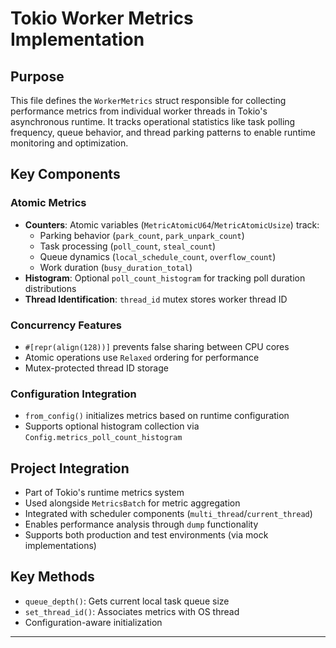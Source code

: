 # Tokio Worker Metrics Implementation

## Purpose
This file defines the `WorkerMetrics` struct responsible for collecting performance metrics from individual worker threads in Tokio's asynchronous runtime. It tracks operational statistics like task polling frequency, queue behavior, and thread parking patterns to enable runtime monitoring and optimization.

## Key Components

### Atomic Metrics
- **Counters**: Atomic variables (`MetricAtomicU64`/`MetricAtomicUsize`) track:
  - Parking behavior (`park_count`, `park_unpark_count`)
  - Task processing (`poll_count`, `steal_count`)
  - Queue dynamics (`local_schedule_count`, `overflow_count`)
  - Work duration (`busy_duration_total`)
- **Histogram**: Optional `poll_count_histogram` for tracking poll duration distributions
- **Thread Identification**: `thread_id` mutex stores worker thread ID

### Concurrency Features
- `#[repr(align(128))]` prevents false sharing between CPU cores
- Atomic operations use `Relaxed` ordering for performance
- Mutex-protected thread ID storage

### Configuration Integration
- `from_config()` initializes metrics based on runtime configuration
- Supports optional histogram collection via `Config.metrics_poll_count_histogram`

## Project Integration
- Part of Tokio's runtime metrics system
- Used alongside `MetricsBatch` for metric aggregation
- Integrated with scheduler components (`multi_thread`/`current_thread`)
- Enables performance analysis through `dump` functionality
- Supports both production and test environments (via mock implementations)

## Key Methods
- `queue_depth()`: Gets current local task queue size
- `set_thread_id()`: Associates metrics with OS thread
- Configuration-aware initialization

---
